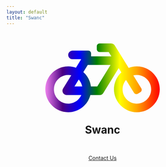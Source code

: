 ```yaml
---
layout: default
title: "Swanc"
---
```


<center>
  <div style="width: 300px; height: 200px">
    <svg aria-hidden="true" focusable="false" data-prefix="fas" data-icon="bicycle" class="rainbow" role="img" xmlns="http://www.w3.org/2000/svg" viewBox="0 0 640 512"><path fill="url(#rainbow-gradient) violet" d="M512.509 192.001c-16.373-.064-32.03 2.955-46.436 8.495l-77.68-125.153A24 24 0 0 0 368.001 64h-64c-8.837 0-16 7.163-16 16v16c0 8.837 7.163 16 16 16h50.649l14.896 24H256.002v-16c0-8.837-7.163-16-16-16h-87.459c-13.441 0-24.777 10.999-24.536 24.437.232 13.044 10.876 23.563 23.995 23.563h48.726l-29.417 47.52c-13.433-4.83-27.904-7.483-42.992-7.52C58.094 191.83.412 249.012.002 319.236-.413 390.279 57.055 448 128.002 448c59.642 0 109.758-40.793 123.967-96h52.033a24 24 0 0 0 20.406-11.367L410.37 201.77l14.938 24.067c-25.455 23.448-41.385 57.081-41.307 94.437.145 68.833 57.899 127.051 126.729 127.719 70.606.685 128.181-55.803 129.255-125.996 1.086-70.941-56.526-129.72-127.476-129.996zM186.75 265.772c9.727 10.529 16.673 23.661 19.642 38.228h-43.306l23.664-38.228zM128.002 400c-44.112 0-80-35.888-80-80s35.888-80 80-80c5.869 0 11.586.653 17.099 1.859l-45.505 73.509C89.715 331.327 101.213 352 120.002 352h81.3c-12.37 28.225-40.562 48-73.3 48zm162.63-96h-35.624c-3.96-31.756-19.556-59.894-42.383-80.026L237.371 184h127.547l-74.286 120zm217.057 95.886c-41.036-2.165-74.049-35.692-75.627-76.755-.812-21.121 6.633-40.518 19.335-55.263l44.433 71.586c4.66 7.508 14.524 9.816 22.032 5.156l13.594-8.437c7.508-4.66 9.817-14.524 5.156-22.032l-44.468-71.643a79.901 79.901 0 0 1 19.858-2.497c44.112 0 80 35.888 80 80-.001 45.54-38.252 82.316-84.313 79.885z"></path>
      <linearGradient id="rainbow-gradient" x2="1" y2="0">
        <stop offset="0%" stop-color="violet" />
        <stop offset="15%" stop-color="indigo" />
        <stop offset="30%" stop-color="blue" />
        <stop offset="45%" stop-color="green" />
        <stop offset="65%" stop-color="yellow" />
        <stop offset="80%" stop-color="orange" />
        <stop offset="100%" stop-color="red" />
      </linearGradient>
    </svg>
  </div>
  <h1 class="rainbow">
    Swanc
  </h1>
  <div style="margin-top:48px">
    <a href="#" onclick="toggle()">Contact Us</a>
    <p></p>
    <iframe id="contact-form" style="display: none" src="https://docs.google.com/forms/d/e/1FAIpQLSdPo3Kam4C8ms-3FvvmSR_XsV8NgDvDzLxnCToyGWMyLEzw9g/viewform?embedded=true" width="640" height="400" frameborder="0" marginheight="0" marginwidth="0">Loading…</iframe>  </div>
</center>

<svg style="width:0;height:0;position:absolute;" aria-hidden="true" focusable="false">
</svg>

<script>
  function toggle() {
    var elem = document.getElementById('contact-form');
	// If the element is visible, hide it
	if (window.getComputedStyle(elem).display === 'block') {
	  hide(elem);
	  return;
	}
    
	// Otherwise, show it
	show(elem);
    
  };
  // Show an element
  var show = function (elem) {
    elem.style.display = 'block';
  };

  // Hide an element
  var hide = function (elem) {
	elem.style.display = 'none';
  };
</script>
